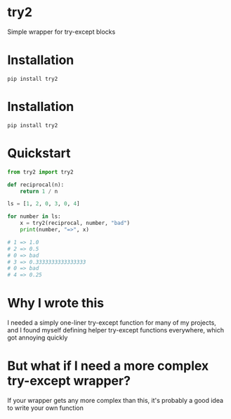 
# try2
Simple wrapper for try-except blocks

# Installation
```
pip install try2
```

# Installation
```
pip install try2
```

# Quickstart
```python
from try2 import try2

def reciprocal(n):
    return 1 / n

ls = [1, 2, 0, 3, 0, 4]

for number in ls:
    x = try2(reciprocal, number, "bad")
    print(number, "=>", x)

# 1 => 1.0
# 2 => 0.5
# 0 => bad
# 3 => 0.3333333333333333
# 0 => bad
# 4 => 0.25

```

# Why I wrote this
I needed a simply one-liner try-except function for many of my projects, 
and I found myself defining helper try-except functions everywhere, which got annoying quickly

# But what if I need a more complex try-except wrapper?
If your wrapper gets any more complex than this, it's probably a good idea to write your own function
